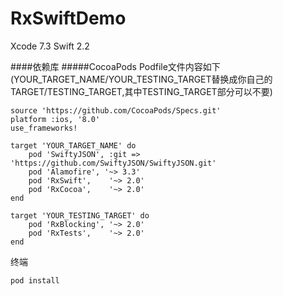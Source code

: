 # RxSwiftDemo
Xcode 7.3 Swift 2.2

####依赖库
#####CocoaPods
Podfile文件内容如下(YOUR_TARGET_NAME/YOUR_TESTING_TARGET替换成你自己的TARGET/TESTING_TARGET,其中TESTING_TARGET部分可以不要)
```
source 'https://github.com/CocoaPods/Specs.git'
platform :ios, '8.0'
use_frameworks!

target 'YOUR_TARGET_NAME' do
    pod 'SwiftyJSON', :git => 'https://github.com/SwiftyJSON/SwiftyJSON.git'
    pod 'Alamofire', '~> 3.3'
    pod 'RxSwift',    '~> 2.0'
    pod 'RxCocoa',    '~> 2.0'
end

target 'YOUR_TESTING_TARGET' do
    pod 'RxBlocking', '~> 2.0'
    pod 'RxTests',    '~> 2.0'
end

```
终端
```
pod install
```
